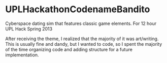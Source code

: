 UPLHackathonCodenameBandito
===========================

Cyberspace dating sim that features classic game elements. For 12 hour UPL Hack Spring 2013

After receiving the theme, I realized that the majority of it was art/writing. 
This is usually fine and dandy, but I wanted to code, so I spent the majority of
the time organizing code and adding structure for a future implementation.

